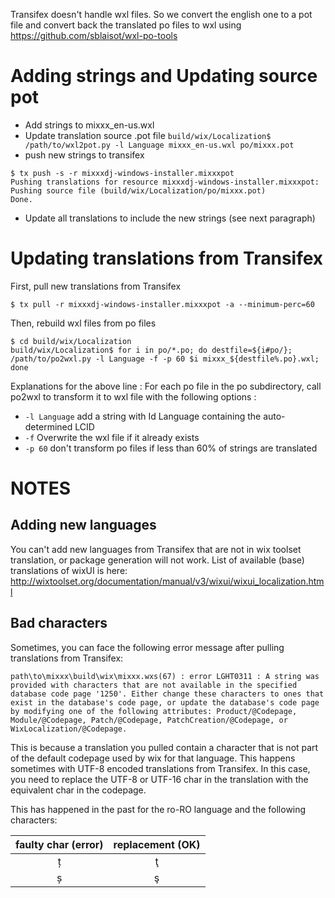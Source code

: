 
Transifex doesn't handle wxl files.
So we convert the english one to a pot file and convert back the translated po files to wxl using
https://github.com/sblaisot/wxl-po-tools

Adding strings and Updating source pot
======================================

* Add strings to mixxx_en-us.wxl
* Update translation source .pot file
`build/wix/Localization$ /path/to/wxl2pot.py -l Language mixxx_en-us.wxl po/mixxx.pot`
* push new strings to transifex
```
$ tx push -s -r mixxxdj-windows-installer.mixxxpot
Pushing translations for resource mixxxdj-windows-installer.mixxxpot:
Pushing source file (build/wix/Localization/po/mixxx.pot)
Done.
```
* Update all translations to include the new strings (see next paragraph)


Updating translations from Transifex
======================================

First, pull new translations from Transifex

`$ tx pull -r mixxxdj-windows-installer.mixxxpot -a --minimum-perc=60`

Then, rebuild wxl files from po files

```
$ cd build/wix/Localization
build/wix/Localization$ for i in po/*.po; do destfile=${i#po/}; /path/to/po2wxl.py -l Language -f -p 60 $i mixxx_${destfile%.po}.wxl; done
```

Explanations for the above line :
For each po file in the po subdirectory, call po2wxl to transform it to wxl file with the following options :
* `-l Language` add a string with Id Language containing the auto-determined LCID
* `-f` Overwrite the wxl file if it already exists
* `-p 60` don't transform po files if less than 60% of strings are translated

NOTES
=====

Adding new languages
--------------------

You can't add new languages from Transifex that are not in wix toolset translation, or package generation will not work.
List of available (base) translations of wixUI is here: http://wixtoolset.org/documentation/manual/v3/wixui/wixui_localization.html

Bad characters
--------------

Sometimes, you can face the following error message after pulling translations from Transifex:

```path\to\mixxx\build\wix\mixxx.wxs(67) : error LGHT0311 : A string was provided with characters that are not available in the specified database code page '1250'. Either change these characters to ones that exist in the database's code page, or update the database's code page by modifying one of the following attributes: Product/@Codepage, Module/@Codepage, Patch/@Codepage, PatchCreation/@Codepage, or WixLocalization/@Codepage.```

This is because a translation you pulled contain a character that is not part of the default codepage used by wix for that language. This happens sometimes with UTF-8 encoded translations from Transifex.
In this case, you need to replace the UTF-8 or UTF-16 char in the translation with the equivalent char in the codepage.

This has happened in the past for the ro-RO language and the following characters:

| faulty char (error) | replacement (OK) |
|:---:|:--:|
| ț   | ţ  |
| ș   | ş  |
